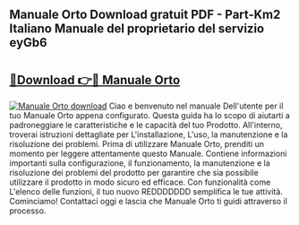 ## Manuale Orto Download gratuit PDF - Part-Km2 Italiano Manuale del proprietario del servizio eyGb6

# <h2><a href="http://dfe8p3h.blite.top/?on=Manuale+Orto">🔗Download 👉🔴 Manuale Orto</a></h2>

[![Manuale Orto download](https://i.imgur.com/lujVjoI.png)](http://dfe8p3h.blite.top/?on=Manuale+Orto)
Ciao e benvenuto nel manuale Dell'utente per il tuo Manuale Orto appena configurato. Questa guida ha lo scopo di aiutarti a padroneggiare le caratteristiche e le capacità del tuo Prodotto. All'interno, troverai istruzioni dettagliate per L'installazione, L'uso, la manutenzione e la risoluzione dei problemi. Prima di utilizzare Manuale Orto, prenditi un momento per leggere attentamente questo Manuale. Contiene informazioni importanti sulla configurazione, il funzionamento, la manutenzione e la risoluzione dei problemi del prodotto per garantire che sia possibile utilizzare il prodotto in modo sicuro ed efficace. Con funzionalità come L'elenco delle funzioni, il tuo nuovo REDDDDDDD semplifica le tue attività. Cominciamo! Contattaci oggi e lascia che Manuale Orto ti guidi attraverso il processo.
